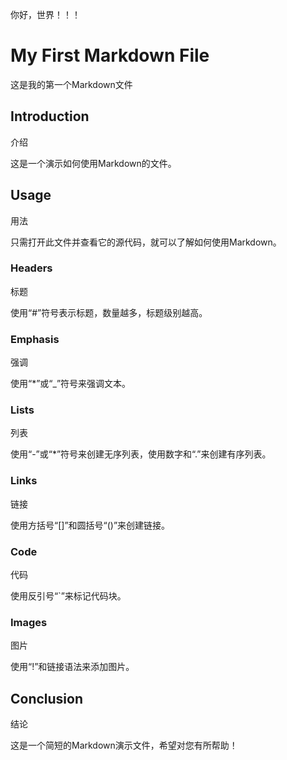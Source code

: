 你好，世界！！！

# My First Markdown File

这是我的第一个Markdown文件

## Introduction

介绍

这是一个演示如何使用Markdown的文件。

## Usage

用法

只需打开此文件并查看它的源代码，就可以了解如何使用Markdown。

### Headers

标题

使用“#”符号表示标题，数量越多，标题级别越高。

### Emphasis

强调

使用“*”或“_”符号来强调文本。

### Lists

列表

使用“-”或“*”符号来创建无序列表，使用数字和“.”来创建有序列表。

### Links

链接

使用方括号“[]”和圆括号“()”来创建链接。

### Code

代码

使用反引号“`”来标记代码块。

### Images

图片

使用“!”和链接语法来添加图片。

## Conclusion

结论

这是一个简短的Markdown演示文件，希望对您有所帮助！
